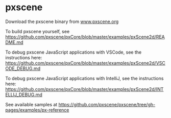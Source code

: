 # pxscene


Download the pxscene binary from www.pxscene.org

To build pxscene yourself, see https://github.com/pxscene/pxCore/blob/master/examples/pxScene2d/README.md

To debug pxscene JavaScript applications with VSCode, see the instructions here: https://github.com/pxscene/pxCore/blob/master/examples/pxScene2d/VSCODE_DEBUG.md

To debug pxscene JavaScript applications with IntelliJ, see the instructions here: https://github.com/pxscene/pxCore/blob/master/examples/pxScene2d/INTELLIJ_DEBUG.md

See available samples at https://github.com/pxscene/pxscene/tree/gh-pages/examples/px-reference
